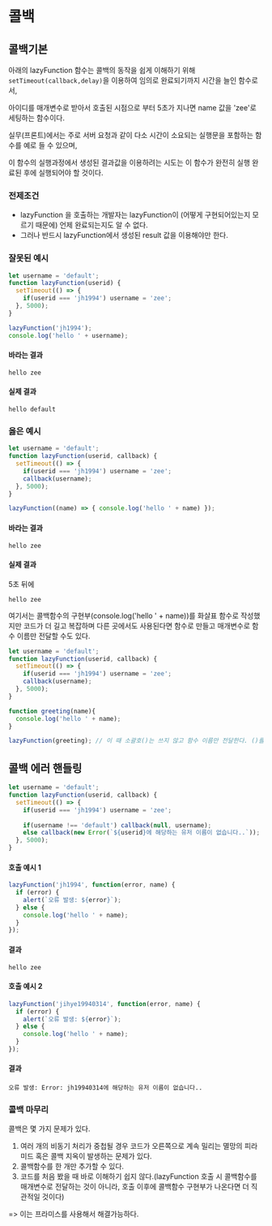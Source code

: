 # 콜백

## 콜백기본

아래의 lazyFunction 함수는 콜백의 동작을 쉽게 이해하기 위해 `setTimeout(callback,delay)`을 이용하여 임의로 완료되기까지 시간을 늘인  함수로서,

아이디를 매개변수로 받아서 호출된 시점으로 부터 5초가 지나면 name 값을 'zee'로 세팅하는 함수이다.

실무(프론트)에서는 주로 서버 요청과 같이 다소 시간이 소요되는 실행문을 포함하는 함수를 예로 들 수 있으며,

이 함수의 실행과정에서 생성된 결과값을 이용하려는 시도는 이 함수가 완전히 실행 완료된 후에 실행되어야 할 것이다.

### 전제조건
* lazyFunction 을 호출하는 개발자는 lazyFunction이 (어떻게 구현되어있는지 모르기 때문에) 언제 완료되는지도 알 수 없다.
* 그러나 반드시 lazyFunction에서 생성된 result 값을 이용해야만 한다. 

### 잘못된 예시
```javascript
let username = 'default';
function lazyFunction(userid) {
  setTimeout(() => {
    if(userid === 'jh1994') username = 'zee';
  }, 5000);
}

lazyFunction('jh1994');
console.log('hello ' + username);
```
#### 바라는 결과
`hello zee`
#### 실제 결과
`hello default`

### 옳은 예시
```javascript
let username = 'default';
function lazyFunction(userid, callback) {
  setTimeout(() => {
    if(userid === 'jh1994') username = 'zee';
    callback(username);
  }, 5000);
}

lazyFunction((name) => { console.log('hello ' + name) });

```

#### 바라는 결과
`hello zee`

#### 실제 결과
5초 뒤에

`hello zee`

여기서는 콜백함수의 구현부(console.log('hello ' + name))를 화살표 함수로 작성했지만 코드가 더 길고 복잡하며 다른 곳에서도 사용된다면 함수로 만들고 매개변수로 함수 이름만 전달할 수도 있다.

```javascript
let username = 'default';
function lazyFunction(userid, callback) {
  setTimeout(() => {
    if(userid === 'jh1994') username = 'zee';
    callback(username);
  }, 5000);
}

function greeting(name){
  console.log('hello ' + name);
}

lazyFunction(greeting); // 이 때 소괄호()는 쓰지 않고 함수 이름만 전달한다. ()를 쓰면 함수를 실행하여 그 반환값이 나오기 때문임.

```

## 콜백 에러 핸들링

```javascript
let username = 'default';
function lazyFunction(userid, callback) {
  setTimeout(() => {
    if(userid === 'jh1994') username = 'zee';
    
    if(username !== 'default') callback(null, username);
    else callback(new Error(`${userid}에 해당하는 유저 이름이 없습니다..`));
  }, 5000);
}
```
#### 호출 예시 1
```javascript
lazyFunction('jh1994', function(error, name) {
  if (error) {
    alert(`오류 발생: ${error}`);
  } else {
    console.log('hello ' + name);
  }
});
```
#### 결과
`hello zee`
#### 호출 예시 2
```javascript
lazyFunction('jihye19940314', function(error, name) {
  if (error) {
    alert(`오류 발생: ${error}`);
  } else {
    console.log('hello ' + name);
  }
});

```
#### 결과
`오류 발생: Error: jh19940314에 해당하는 유저 이름이 없습니다..`

### 콜백 마무리

콜백은 몇 가지 문제가 있다.
1. 여러 개의 비동기 처리가 중첩될 경우 코드가 오른쪽으로 계속 밀리는 멸망의 피라미드 혹은 콜백 지옥이 발생하는 문제가 있다. 
2. 콜백함수를 한 개만 추가할 수 있다.
3. 코드를 처음 봤을 때 바로 이해하기 쉽지 않다.(lazyFunction 호출 시 콜백함수를 매개변수로 전달하는 것이 아니라, 호출 이후에 콜백함수 구현부가 나온다면 더 직관적일 것이다)

=> 이는 프라미스를 사용해서 해결가능하다.






